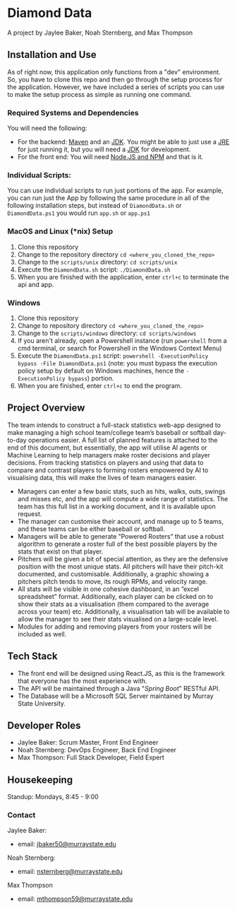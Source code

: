 # Diamond Data
A project by Jaylee Baker, Noah Sternberg, and Max Thompson

## Installation and Use
As of right now, this application only functions from a "dev" environment. So, you have to clone this repo and then go through the setup process for the application. However, we have included a series of scripts you can use to make the setup process as simple as running one command.

### Required Systems and Dependencies
You will need the following:
- For the backend: [Maven](https://maven.apache.org/download.cgi) and an [JDK](https://www.oracle.com/java/technologies/downloads/). You might be able to just use a [JRE](https://www.java.com/en/download/manual.jsp) for just running it, but you will need a [JDK](https://www.oracle.com/java/technologies/downloads/) for development.
- For the front end: You will need [Node.JS and NPM](https://nodejs.org/en/download) and that is it.

### Individual Scripts:
You can use individual scripts to run just portions of the app. For example, you can run just the App by following the same procedure in all of the following installation steps, but instead of `DiamondData.sh` or `DiamondData.ps1` you would run `app.sh` or `app.ps1`

### MacOS and Linux (*nix) Setup
1. Clone this repository
1. Change to the repository directory `cd <where_you_cloned_the_repo>`
1. Change to the `scripts/unix` directory: `cd scripts/unix`
1. Execute the `DiamondData.sh` script: `./DiamondData.sh`
1. When you are finished with the application, enter `ctrl+c` to terminate the api and app.

### Windows
1. Clone this repository
1. Change to repository directory `cd <where_you_cloned_the_repo>`
1. Change to the `scripts/windows` directory: `cd scripts/windows`
1. If you aren't already, open a Powershell instance (run `powershell` from a cmd terminal, or search for Powershell in the Windows Context Menu)
1. Execute the `DiamondData.ps1` script: `powershell -ExecutionPolicy bypass -File DiamondData.ps1` (note: you must bypass the execution policy setup by default on Windows machines, hence the `-ExecutionPolicy bypass`) portion.
1. When you are finished, enter `ctrl+c` to end the program.

## Project Overview
The team intends to construct a full-stack statistics web-app designed to make managing a high school team/college team’s
baseball or softball day-to-day operations easier. A full list of planned features is attached to the end of this document, but
essentially, the app will utilise AI agents or Machine Learning to help managers make roster decisions and player decisions.
From tracking statistics on players and using that data to compare and contrast players to forming rosters empowered by
AI to visualising data, this will make the lives of team managers easier.

- Managers can enter a few basic stats, such as hits, walks, outs, swings and misses etc, and the app will compute a wide
range of statistics. The team has this full list in a working document, and it is available upon request.
- The manager can customise their account, and manage up to 5 teams, and these teams can be either baseball or
softball. 
- Managers will be able to generate ”Powered Rosters” that use a robust algorithm to generate a roster full of the best
possible players by the stats that exist on that player.
- Pitchers will be given a bit of special attention, as they are the defensive position with the most unique stats. All
pitchers will have their pitch-kit documented, and customisable. Additionally, a graphic showing a pitchers pitch tends
to move, its rough RPMs, and velocity range.
- All stats will be visible in one cohesive dashboard, in an ”excel spreadsheet” format. Additionally, each player can be
clicked on to show their stats as a visualisation (them compared to the average across your team) etc. Additionally, a
visualisation tab will be available to allow the manager to see their stats visualised on a large-scale level.
- Modules for adding and removing players from your rosters will be included as well.

## Tech Stack
- The front end will be designed using React.JS, as this is the framework that everyone has the most experience with. 
- The API will be maintained through a Java "*Spring Boot*" RESTful API.
- The Database will be a Microsoft SQL Server maintained by Murray State University.

## Developer Roles
- Jaylee Baker: Scrum Master, Front End Engineer
- Noah Sternberg: DevOps Engineer, Back End Engineer
- Max Thompson: Full Stack Developer, Field Expert

## Housekeeping
Standup: Mondays, 8:45 - 9:00

### Contact
Jaylee Baker:
- email: jbaker50@murraystate.edu

Noah Sternberg:
- email: nsternberg@murraystate.edu

Max Thompson
- email: mthompson59@murraystate.edu


